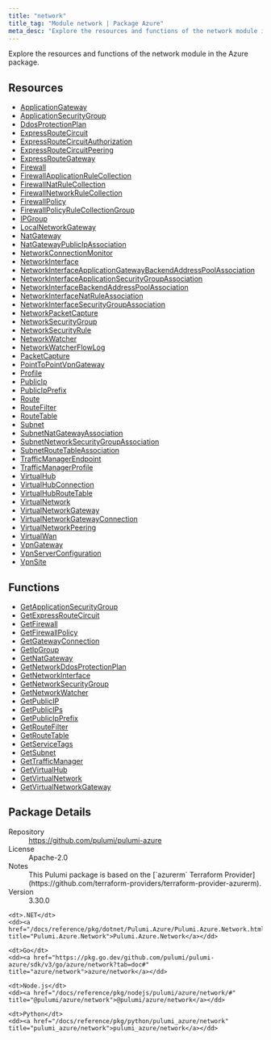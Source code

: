 ```yaml
---
title: "network"
title_tag: "Module network | Package Azure"
meta_desc: "Explore the resources and functions of the network module in the Azure package."
---
```


<!-- WARNING: this file was generated by Pulumi Docs Generator. -->
<!-- Do not edit by hand unless you're certain you know what you are doing! -->

Explore the resources and functions of the network module in the Azure package.

<h2 id="resources">Resources</h2>
<ul class="api">
    <li><a href="applicationgateway" title="ApplicationGateway"><span class="symbol resource"></span>ApplicationGateway</a></li>
    <li><a href="applicationsecuritygroup" title="ApplicationSecurityGroup"><span class="symbol resource"></span>ApplicationSecurityGroup</a></li>
    <li><a href="ddosprotectionplan" title="DdosProtectionPlan"><span class="symbol resource"></span>DdosProtectionPlan</a></li>
    <li><a href="expressroutecircuit" title="ExpressRouteCircuit"><span class="symbol resource"></span>ExpressRouteCircuit</a></li>
    <li><a href="expressroutecircuitauthorization" title="ExpressRouteCircuitAuthorization"><span class="symbol resource"></span>ExpressRouteCircuitAuthorization</a></li>
    <li><a href="expressroutecircuitpeering" title="ExpressRouteCircuitPeering"><span class="symbol resource"></span>ExpressRouteCircuitPeering</a></li>
    <li><a href="expressroutegateway" title="ExpressRouteGateway"><span class="symbol resource"></span>ExpressRouteGateway</a></li>
    <li><a href="firewall" title="Firewall"><span class="symbol resource"></span>Firewall</a></li>
    <li><a href="firewallapplicationrulecollection" title="FirewallApplicationRuleCollection"><span class="symbol resource"></span>FirewallApplicationRuleCollection</a></li>
    <li><a href="firewallnatrulecollection" title="FirewallNatRuleCollection"><span class="symbol resource"></span>FirewallNatRuleCollection</a></li>
    <li><a href="firewallnetworkrulecollection" title="FirewallNetworkRuleCollection"><span class="symbol resource"></span>FirewallNetworkRuleCollection</a></li>
    <li><a href="firewallpolicy" title="FirewallPolicy"><span class="symbol resource"></span>FirewallPolicy</a></li>
    <li><a href="firewallpolicyrulecollectiongroup" title="FirewallPolicyRuleCollectionGroup"><span class="symbol resource"></span>FirewallPolicyRuleCollectionGroup</a></li>
    <li><a href="ipgroup" title="IPGroup"><span class="symbol resource"></span>IPGroup</a></li>
    <li><a href="localnetworkgateway" title="LocalNetworkGateway"><span class="symbol resource"></span>LocalNetworkGateway</a></li>
    <li><a href="natgateway" title="NatGateway"><span class="symbol resource"></span>NatGateway</a></li>
    <li><a href="natgatewaypublicipassociation" title="NatGatewayPublicIpAssociation"><span class="symbol resource"></span>NatGatewayPublicIpAssociation</a></li>
    <li><a href="networkconnectionmonitor" title="NetworkConnectionMonitor"><span class="symbol resource"></span>NetworkConnectionMonitor</a></li>
    <li><a href="networkinterface" title="NetworkInterface"><span class="symbol resource"></span>NetworkInterface</a></li>
    <li><a href="networkinterfaceapplicationgatewaybackendaddresspoolassociation" title="NetworkInterfaceApplicationGatewayBackendAddressPoolAssociation"><span class="symbol resource"></span>NetworkInterfaceApplicationGatewayBackendAddressPoolAssociation</a></li>
    <li><a href="networkinterfaceapplicationsecuritygroupassociation" title="NetworkInterfaceApplicationSecurityGroupAssociation"><span class="symbol resource"></span>NetworkInterfaceApplicationSecurityGroupAssociation</a></li>
    <li><a href="networkinterfacebackendaddresspoolassociation" title="NetworkInterfaceBackendAddressPoolAssociation"><span class="symbol resource"></span>NetworkInterfaceBackendAddressPoolAssociation</a></li>
    <li><a href="networkinterfacenatruleassociation" title="NetworkInterfaceNatRuleAssociation"><span class="symbol resource"></span>NetworkInterfaceNatRuleAssociation</a></li>
    <li><a href="networkinterfacesecuritygroupassociation" title="NetworkInterfaceSecurityGroupAssociation"><span class="symbol resource"></span>NetworkInterfaceSecurityGroupAssociation</a></li>
    <li><a href="networkpacketcapture" title="NetworkPacketCapture"><span class="symbol resource"></span>NetworkPacketCapture</a></li>
    <li><a href="networksecuritygroup" title="NetworkSecurityGroup"><span class="symbol resource"></span>NetworkSecurityGroup</a></li>
    <li><a href="networksecurityrule" title="NetworkSecurityRule"><span class="symbol resource"></span>NetworkSecurityRule</a></li>
    <li><a href="networkwatcher" title="NetworkWatcher"><span class="symbol resource"></span>NetworkWatcher</a></li>
    <li><a href="networkwatcherflowlog" title="NetworkWatcherFlowLog"><span class="symbol resource"></span>NetworkWatcherFlowLog</a></li>
    <li><a href="packetcapture" title="PacketCapture"><span class="symbol resource"></span>PacketCapture</a></li>
    <li><a href="pointtopointvpngateway" title="PointToPointVpnGateway"><span class="symbol resource"></span>PointToPointVpnGateway</a></li>
    <li><a href="profile" title="Profile"><span class="symbol resource"></span>Profile</a></li>
    <li><a href="publicip" title="PublicIp"><span class="symbol resource"></span>PublicIp</a></li>
    <li><a href="publicipprefix" title="PublicIpPrefix"><span class="symbol resource"></span>PublicIpPrefix</a></li>
    <li><a href="route" title="Route"><span class="symbol resource"></span>Route</a></li>
    <li><a href="routefilter" title="RouteFilter"><span class="symbol resource"></span>RouteFilter</a></li>
    <li><a href="routetable" title="RouteTable"><span class="symbol resource"></span>RouteTable</a></li>
    <li><a href="subnet" title="Subnet"><span class="symbol resource"></span>Subnet</a></li>
    <li><a href="subnetnatgatewayassociation" title="SubnetNatGatewayAssociation"><span class="symbol resource"></span>SubnetNatGatewayAssociation</a></li>
    <li><a href="subnetnetworksecuritygroupassociation" title="SubnetNetworkSecurityGroupAssociation"><span class="symbol resource"></span>SubnetNetworkSecurityGroupAssociation</a></li>
    <li><a href="subnetroutetableassociation" title="SubnetRouteTableAssociation"><span class="symbol resource"></span>SubnetRouteTableAssociation</a></li>
    <li><a href="trafficmanagerendpoint" title="TrafficManagerEndpoint"><span class="symbol resource"></span>TrafficManagerEndpoint</a></li>
    <li><a href="trafficmanagerprofile" title="TrafficManagerProfile"><span class="symbol resource"></span>TrafficManagerProfile</a></li>
    <li><a href="virtualhub" title="VirtualHub"><span class="symbol resource"></span>VirtualHub</a></li>
    <li><a href="virtualhubconnection" title="VirtualHubConnection"><span class="symbol resource"></span>VirtualHubConnection</a></li>
    <li><a href="virtualhubroutetable" title="VirtualHubRouteTable"><span class="symbol resource"></span>VirtualHubRouteTable</a></li>
    <li><a href="virtualnetwork" title="VirtualNetwork"><span class="symbol resource"></span>VirtualNetwork</a></li>
    <li><a href="virtualnetworkgateway" title="VirtualNetworkGateway"><span class="symbol resource"></span>VirtualNetworkGateway</a></li>
    <li><a href="virtualnetworkgatewayconnection" title="VirtualNetworkGatewayConnection"><span class="symbol resource"></span>VirtualNetworkGatewayConnection</a></li>
    <li><a href="virtualnetworkpeering" title="VirtualNetworkPeering"><span class="symbol resource"></span>VirtualNetworkPeering</a></li>
    <li><a href="virtualwan" title="VirtualWan"><span class="symbol resource"></span>VirtualWan</a></li>
    <li><a href="vpngateway" title="VpnGateway"><span class="symbol resource"></span>VpnGateway</a></li>
    <li><a href="vpnserverconfiguration" title="VpnServerConfiguration"><span class="symbol resource"></span>VpnServerConfiguration</a></li>
    <li><a href="vpnsite" title="VpnSite"><span class="symbol resource"></span>VpnSite</a></li>
</ul>

<h2 id="functions">Functions</h2>
<ul class="api">
    <li><a href="getapplicationsecuritygroup" title="GetApplicationSecurityGroup"><span class="symbol function"></span>GetApplicationSecurityGroup</a></li>
    <li><a href="getexpressroutecircuit" title="GetExpressRouteCircuit"><span class="symbol function"></span>GetExpressRouteCircuit</a></li>
    <li><a href="getfirewall" title="GetFirewall"><span class="symbol function"></span>GetFirewall</a></li>
    <li><a href="getfirewallpolicy" title="GetFirewallPolicy"><span class="symbol function"></span>GetFirewallPolicy</a></li>
    <li><a href="getgatewayconnection" title="GetGatewayConnection"><span class="symbol function"></span>GetGatewayConnection</a></li>
    <li><a href="getipgroup" title="GetIpGroup"><span class="symbol function"></span>GetIpGroup</a></li>
    <li><a href="getnatgateway" title="GetNatGateway"><span class="symbol function"></span>GetNatGateway</a></li>
    <li><a href="getnetworkddosprotectionplan" title="GetNetworkDdosProtectionPlan"><span class="symbol function"></span>GetNetworkDdosProtectionPlan</a></li>
    <li><a href="getnetworkinterface" title="GetNetworkInterface"><span class="symbol function"></span>GetNetworkInterface</a></li>
    <li><a href="getnetworksecuritygroup" title="GetNetworkSecurityGroup"><span class="symbol function"></span>GetNetworkSecurityGroup</a></li>
    <li><a href="getnetworkwatcher" title="GetNetworkWatcher"><span class="symbol function"></span>GetNetworkWatcher</a></li>
    <li><a href="getpublicip" title="GetPublicIP"><span class="symbol function"></span>GetPublicIP</a></li>
    <li><a href="getpublicips" title="GetPublicIPs"><span class="symbol function"></span>GetPublicIPs</a></li>
    <li><a href="getpublicipprefix" title="GetPublicIpPrefix"><span class="symbol function"></span>GetPublicIpPrefix</a></li>
    <li><a href="getroutefilter" title="GetRouteFilter"><span class="symbol function"></span>GetRouteFilter</a></li>
    <li><a href="getroutetable" title="GetRouteTable"><span class="symbol function"></span>GetRouteTable</a></li>
    <li><a href="getservicetags" title="GetServiceTags"><span class="symbol function"></span>GetServiceTags</a></li>
    <li><a href="getsubnet" title="GetSubnet"><span class="symbol function"></span>GetSubnet</a></li>
    <li><a href="gettrafficmanager" title="GetTrafficManager"><span class="symbol function"></span>GetTrafficManager</a></li>
    <li><a href="getvirtualhub" title="GetVirtualHub"><span class="symbol function"></span>GetVirtualHub</a></li>
    <li><a href="getvirtualnetwork" title="GetVirtualNetwork"><span class="symbol function"></span>GetVirtualNetwork</a></li>
    <li><a href="getvirtualnetworkgateway" title="GetVirtualNetworkGateway"><span class="symbol function"></span>GetVirtualNetworkGateway</a></li>
</ul>

<h2 id="package-details">Package Details</h2>
<dl class="package-details">
	<dt>Repository</dt>
	<dd><a href="https://github.com/pulumi/pulumi-azure">https://github.com/pulumi/pulumi-azure</a></dd>
	<dt>License</dt>
	<dd>Apache-2.0</dd>
	<dt>Notes</dt>
	<dd>This Pulumi package is based on the [`azurerm` Terraform Provider](https://github.com/terraform-providers/terraform-provider-azurerm).</dd>
	<dt>Version</dt>
	<dd>3.30.0</dd>
</dl>



<dl class="tabular">

    <dt>.NET</dt>
    <dd><a href="/docs/reference/pkg/dotnet/Pulumi.Azure/Pulumi.Azure.Network.html" title="Pulumi.Azure.Network">Pulumi.Azure.Network</a></dd>

    <dt>Go</dt>
    <dd><a href="https://pkg.go.dev/github.com/pulumi/pulumi-azure/sdk/v3/go/azure/network?tab=doc#" title="azure/network">azure/network</a></dd>

    <dt>Node.js</dt>
    <dd><a href="/docs/reference/pkg/nodejs/pulumi/azure/network/#" title="@pulumi/azure/network">@pulumi/azure/network</a></dd>

    <dt>Python</dt>
    <dd><a href="/docs/reference/pkg/python/pulumi_azure/network" title="pulumi_azure/network">pulumi_azure/network</a></dd>

</dl>

